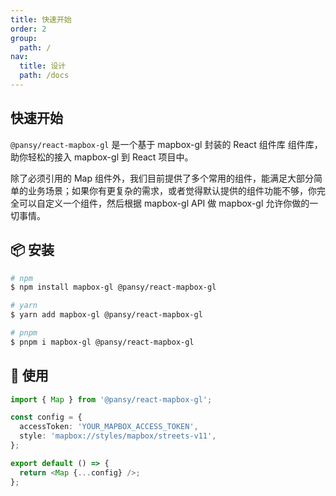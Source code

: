 ```yaml
---
title: 快速开始
order: 2
group:
  path: /
nav:
  title: 设计
  path: /docs
---
```


## 快速开始

`@pansy/react-mapbox-gl` 是一个基于 mapbox-gl 封装的 React 组件库 组件库，助你轻松的接入 mapbox-gl 到 React 项目中。

除了必须引用的 Map 组件外，我们目前提供了多个常用的组件，能满足大部分简单的业务场景；如果你有更复杂的需求，或者觉得默认提供的组件功能不够，你完全可以自定义一个组件，然后根据 mapbox-gl API 做 mapbox-gl 允许你做的一切事情。

## 📦 安装

```sh
# npm
$ npm install mapbox-gl @pansy/react-mapbox-gl

# yarn
$ yarn add mapbox-gl @pansy/react-mapbox-gl

# pnpm
$ pnpm i mapbox-gl @pansy/react-mapbox-gl
```

## 🔨 使用

```ts
import { Map } from '@pansy/react-mapbox-gl';

const config = {
  accessToken: 'YOUR_MAPBOX_ACCESS_TOKEN',
  style: 'mapbox://styles/mapbox/streets-v11',
};

export default () => {
  return <Map {...config} />;
};
```
